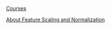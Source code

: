[Courses](https://sebastianraschka.com/teaching/)

[About Feature Scaling and Normalization](https://sebastianraschka.com/Articles/2014_about_feature_scaling.html)